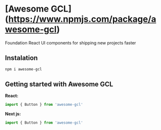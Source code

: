 # [Awesome GCL] (https://www.npmjs.com/package/awesome-gcl)

Foundation React UI components for shipping new projects faster

## Instalation

```bash
npm i awesome-gcl
```

## Getting started with Awesome GCL

**React:**
```jsx
import { Button } from 'awesome-gcl'
```

**Next js:**
```jsx
import { Button } from 'awesome-gcl'
```